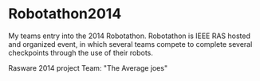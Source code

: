 # Robotathon2014
My teams entry into the 2014 Robotathon. Robotathon is IEEE RAS hosted and organized event, in which several teams compete to complete several checkpoints through the use of their robots.


Rasware 2014 project
Team: "The Average joes"
